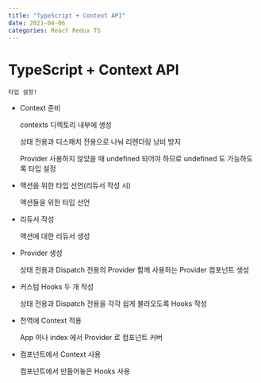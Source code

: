 ```yaml
---
title: "TypeScript + Context API"
date: 2021-04-06
categories: React Redux TS
---
```


# TypeScript + Context API

    타입 설정!

- Context 준비

  contexts 디렉토리 내부에 생성

  상태 전용과 디스패치 전용으로 나눠 리렌더링 낭비 방지

  Provider 사용하지 않았을 때 undefined 되어야 하므로 undefined 도 가능하도록 타입 설정

- 액션을 위한 타입 선언(리듀서 작성 시)

  액션들을 위한 타입 선언

- 리듀서 작성

  액션에 대한 리듀서 생성

- Provider 생성

  상태 전용과 Dispatch 전용의 Provider 함께 사용하는 Provider 컴포넌트 생성

- 커스텀 Hooks 두 개 작성

  상태 전용과 Dispatch 전용을 각각 쉽게 불러오도록 Hooks 작성

- 전역에 Context 적용

  App 이나 index 에서 Provider 로 컴포넌트 커버

- 컴포넌트에서 Context 사용

  컴포넌트에서 만들어놓은 Hooks 사용
